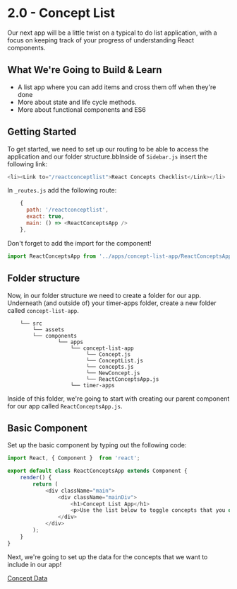 # 2.0 - Concept List

Our next app will be a little twist on a typical to do list application, with a focus on keeping track of your progress of understanding React components.

## What We're Going to Build & Learn

* A list app where you can add items and cross them off when they're done
* More about state and life cycle methods. 
* More about functional components and ES6

## Getting Started

To get started, we need to set up our routing to be able to access the application and our folder structure.bbInside of `Sidebar.js` insert the following link:

```javascript
<li><Link to="/reactconceptlist">React Concepts Checklist</Link></li>
```

In `_routes.js` add the following route:

```javascript
    {
      path: '/reactconceptlist',
      exact: true,
      main: () => <ReactConceptsApp />
    },
```

Don't forget to add the import for the component!

```javascript
import ReactConceptsApp from '../apps/concept-list-app/ReactConceptsApp';
```

## Folder structure

Now, in our folder structure we need to create a folder for our app. Underneath \(and outside of\) your timer-apps folder, create a new folder called `concept-list-app`.

```text
    └── src
        └── assets
        └── components
                └── apps
                    └── concept-list-app
                         └── Concept.js
                         └── ConceptList.js
                         └── concepts.js
                         └── NewConcept.js
                         └── ReactConceptsApp.js
                    └── timer-apps
```

Inside of this folder, we're going to start with creating our parent component for our app called `ReactConceptsApp.js`.

## Basic Component

Set up the basic component by typing out the following code:

```javascript
import React, { Component }  from 'react';

export default class ReactConceptsApp extends Component {
    render() {
        return (
            <div className="main">
                <div className="mainDiv">
                    <h1>Concept List App</h1>
                    <p>Use the list below to toggle concepts that you do or do not understand. Note that this will update when you refresh the page.</p>
                </div>
            </div>
        );
    }
}
```

Next, we're going to set up the data for the concepts that we want to include in our app!

[Concept Data](2.1-concept-data.md)

